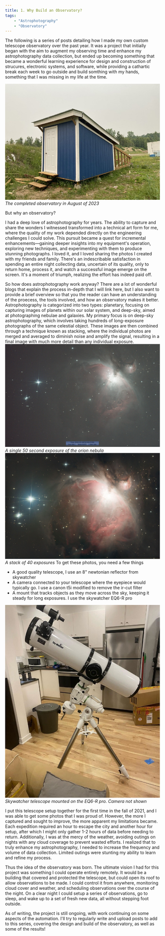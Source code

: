 ```yaml
---
title: 1. Why Build an Observatory?
tags: 
    - "Astrophotography"
    - "Observatory"
---
```

The following is a series of posts detailing how I made my own custom telescope observatory over the past year. It was a project that initially began with the aim to augment my observing time and enhance my astrophotography data collection, but ended up becoming something that became a wonderful learning experience for design and construction of strucures, electronic systems, and software, while providing a cathartic break each week to go outside and build somthing with my hands, something that I was missing in my life at the time. 

![alt text](completed-observatory.png)
*The completed observatory in August of 2023*

But why an observatory?

I had a deep love of astrophotography for years. The ability to capture and share the wonders I witnessed transformed into a technical art form for me, where the quality of my work depended directly on the engineering challenges I could solve. This pursuit became a quest for incremental enhancements—gaining deeper insights into my equipment's operation, exploring new techniques, and experimenting with them to produce stunning photographs. I loved it, and I loved sharing the photos I created with my friends and family. There's an indescribable satisfaction in spending an entire night collecting data, uncertain of its quality, only to return home, process it, and watch a successful image emerge on the screen. It's a moment of triumph, realizing the effort has indeed paid off.

So how does astrophotography work anyway? There are a lot of wonderful blogs that explain the process in-depth that I will link here, but I also want to provide a brief overview so that you the reader can have an understanding of the proecess, the tools involved, and how an observatory makes it better. Astrophotography is categorized into two types: planetary, focusing on capturing images of planets within our solar system, and deep-sky, aimed at photographing nebulae and galaxies. My primary focus is on deep-sky astrophotography, which involves taking hundreds of long-exposure photographs of the same celestial object. These images are then combined through a technique known as stacking, where the individual photos are merged and averaged to diminish noise and amplify the signal, resulting in a final image with much more detail than any individual exposure.
![alt text](orion-single.png)
*A single 50 second exposure of the orion nebula*
![alt text](orion-multi.png)
*A stack of 40 exposures*
To get these photos, you need a few things
- A good quality telescope, I use an 8" newtonian reflector from skywatcher
- A camera connected to your telescope where the eyepiece would typically go. I use a canon t5i modified to remove the ir-cut filter
- A mount that tracks objects as they move across the sky, keeping it steady for long exposures. I use the skywatcher EQ6-R pro

![Alt text](telescope-setup.png)
*Skywatcher telescope mounted on the EQ6-R pro. Camera not shown*

I put this telescope setup together for the first time in the fall of 2021, and I was able to get some photos that I was proud of. However, the more I captured and sought to improve, the more apparent my limitations became. Each expedition required an hour to escape the city and another hour for setup, after which I might only gather 1-2 hours of data before needing to return. Additionally, I was at the mercy of the weather, avoiding outings on nights with any cloud coverage to prevent wasted efforts. I realized that to truly enhance my astrophotography, I needed to increase the frequency and volume of data collection. Limited outings were stunting my ability to learn and refine my process. 

Thus the idea of the observatory was born. The ultimate vision I had for this project was something I could operate entirely remotely. It would be a building that covered and protected the telescope, but could open its roof to allow observations to be made. I could control it from anywhere, monitoring cloud cover and weather, and scheduling observations over the course of the night. On a clear night I could setup a series of observations, go to sleep, and wake up to a set of fresh new data, all without stepping foot outside.

As of writing, the project is still ongoing, with work continuing on some aspects of the automation. I'll try to regularly write and upload posts to add to this series, covering the design and build of the observatory, as well as some of the results!



